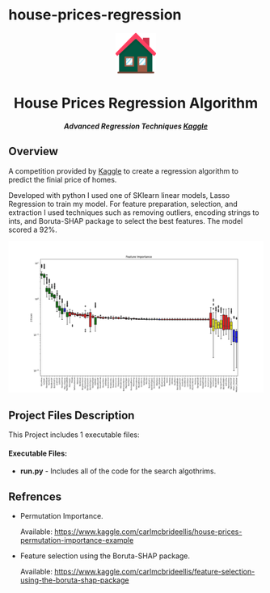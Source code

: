 # house-prices-regression

<p align="center"> 
  <img src="/house_icon.png" alt="house icon.png" width="80px" height="80px">
</p>
<h1 align="center"> House Prices Regression Algorithm</h1>
<h5 align="center"> Advanced Regression Techniques <a href="https://www.kaggle.com/c/house-prices-advanced-regression-techniques/overview">Kaggle</a> </h5>

<h2>Overview</h2>
<p>A competition provided by <a href="https://www.kaggle.com/c/house-prices-advanced-regression-techniques/overview">Kaggle</a> to create a regression algorithm to predict the finial price of homes.</p>
<p>Developed with python I used one of SKlearn linear models, Lasso Regression to train my model. For feature preparation, selection, and extraction I used techniques such as removing outliers, encoding strings to ints, and Boruta-SHAP package to select the best features. The model scored a 92%. </p>

![alt text](https://github.com/tyleralgigi/house-prices-regression/blob/main/features_importance.png?raw=true)

<h2>Project Files Description</h2>

<p>This Project includes 1 executable files:</p>
<h4>Executable Files:</h4>
<ul>
  <li><b>run.py</b> - Includes all of the code for the search algothrims.</li>
 </ul>
 
<h2> Refrences</h2>
<ul>
  <li><p>Permutation Importance.</p>
      <p>Available: <a href="https://www.kaggle.com/carlmcbrideellis/house-prices-permutation-importance-example">https://www.kaggle.com/carlmcbrideellis/house-prices-permutation-importance-example</a></p>
  </li>
  <li><p>Feature selection using the Boruta-SHAP package.</p>
      <p>Available: <a href="https://www.kaggle.com/carlmcbrideellis/feature-selection-using-the-boruta-shap-package">https://www.kaggle.com/carlmcbrideellis/feature-selection-using-the-boruta-shap-package</a></p>
  </li>

</ul>
